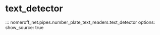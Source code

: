 # text_detector
::: nomeroff_net.pipes.number_plate_text_readers.text_detector
        options:
            show_source: true
